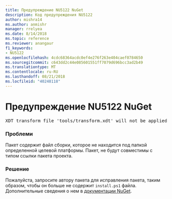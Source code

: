 ```yaml
---
title: Предупреждение NU5122 NuGet
description: Код предупреждения NU5122
author: mishra14
ms.author: anmishr
manager: rrelyea
ms.date: 8/14/2018
ms.topic: reference
ms.reviewer: anangaur
f1_keywords:
- NU5122
ms.openlocfilehash: 4cdc68364acdc0ef4e276f263e404caef0784650
ms.sourcegitcommit: c643dd2c44e085601551ff7079d696bcc3ad2b49
ms.translationtype: MT
ms.contentlocale: ru-RU
ms.lasthandoff: 08/21/2018
ms.locfileid: "40248118"
---
```

# <a name="nuget-warning-nu5122"></a>Предупреждение NU5122 NuGet
<pre>XDT transform file 'tools/transform.xdt' will not be applied when the package is installed after the migration.</pre>

### <a name="issue"></a>Проблеми

Пакет содержит файл сборки, которое не находится под папкой определенной целевой платформы. Пакет, не будут совместимы с типом ссылки пакета проекта.


### <a name="solution"></a>Решение

Пожалуйста, запросите автору пакета для исправления пакета, таким образом, чтобы он больше не содержит `install.ps1` файла. Дополнительные сведения о нем в [документации NuGet](https://docs.microsoft.com/en-us/nuget/reference/migrate-packages-config-to-package-reference).

